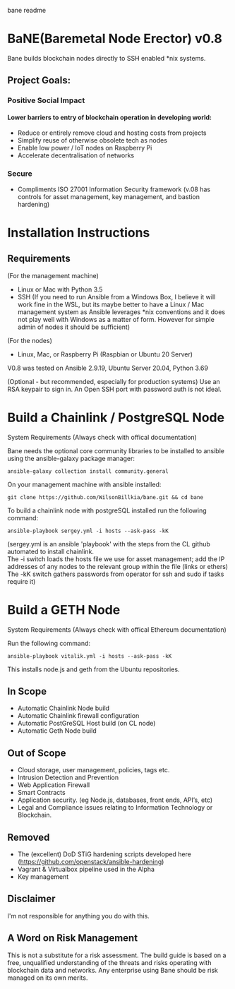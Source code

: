bane readme


# BaNE(Baremetal Node Erector) v0.8


Bane builds blockchain nodes directly to SSH enabled *nix systems.

## Project Goals: 

### Positive Social Impact
#### Lower barriers to entry of blockchain operation in developing world:
* Reduce or entirely remove cloud and hosting costs from projects
* Simplify reuse of otherwise obsolete tech as nodes
* Enable low power / IoT nodes on Raspberry Pi  
* Accelerate decentralisation of networks 

### Secure 
* Compliments ISO 27001 Information Security framework (v.08 has controls for asset management, key management, and bastion hardening)   

# Installation Instructions

## Requirements
(For the management machine)
* Linux or Mac with Python 3.5 
* SSH 
(If you need to run Ansible from a Windows Box, I believe it will work fine in the WSL, but its maybe better to have a Linux / Mac management system as Ansible leverages *nix conventions and it does not play well with Windows as a matter of form. However for simple admin of nodes it should be sufficient)

(For the nodes)
* Linux, Mac, or Raspberry Pi (Raspbian or Ubuntu 20 Server)

V0.8 was tested on Ansible 2.9.19, Ubuntu Server 20.04, Python 3.69


(Optional - but recommended, especially for production systems)
Use an RSA keypair to sign in. An Open SSH port with password auth is not ideal. 

# Build a Chainlink / PostgreSQL Node

System Requirements (Always check with offical documentation)

Bane needs the optional core community libraries to be installed to ansible using the ansible-galaxy package manager:

```
ansible-galaxy collection install community.general 
```

On your management machine with ansible installed:

```
git clone https://github.com/WilsonBillkia/bane.git && cd bane
```

To build a chainlink node with postgreSQL installed run the following command:

```
ansible-playbook sergey.yml -i hosts --ask-pass -kK
```

(sergey.yml is an ansible 'playbook' with the steps from the CL github automated to install chainlink.  
The -i switch loads the hosts file we use for asset management; add the IP addresses of any nodes to the relevant group within the file (links or ethers)
The -kK switch gathers passwords from operator for ssh and sudo if tasks require it)


# Build a GETH Node
System Requirements (Always check with offical Ethereum documentation)

Run the following command:

```
ansible-playbook vitalik.yml -i hosts --ask-pass -kK
```
This installs node.js and geth from the Ubuntu repositories.

## In Scope
* Automatic Chainlink Node build
* Automatic Chainlink firewall configuration
* Automatic PostGreSQL Host build (on CL node)
* Automatic Geth Node build

## Out of Scope
* Cloud storage, user management, policies, tags etc. 
* Intrusion Detection and Prevention 
* Web Application Firewall 
* Smart Contracts
* Application security. (eg Node.js, databases, front ends, API’s, etc)
* Legal and Compliance issues relating to Information Technology or Blockchain.

## Removed
* The (excellent) DoD STiG hardening scripts developed here (https://github.com/openstack/ansible-hardening)
* Vagrant & Virtualbox pipeline used in the Alpha
* Key management

## Disclaimer
I'm not responsible for anything you do with this.

## A Word on Risk Management
This is not a substitute for a risk assessment. The build guide is based on a free, unqualified understanding of the threats and risks operating with blockchain data and networks.
Any enterprise using Bane should be risk managed on its own merits.


